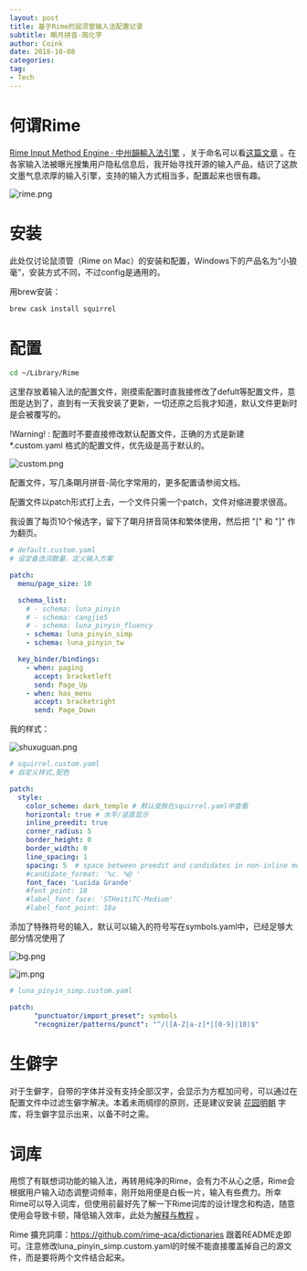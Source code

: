 ```yaml
---
layout: post
title: 基于Rime的鼠须管输入法配置记录
subtitle: 朙月拼音-简化字
author: Coink
date: 2018-10-08
categories:
tag:
- Tech
---
```




# 何谓Rime

[Rime Input Method Engine · 中州韻輸入法引擎](https://rime.im/) ，关于命名可以看[这篇文章](https://rime.im/blog/2016/04/14/qna-in-mtvu/) 。在各家输入法被曝光搜集用户隐私信息后，我开始寻找开源的输入产品，结识了这款文墨气息浓厚的输入引擎，支持的输入方式相当多，配置起来也很有趣。

![rime.png](https://i.loli.net/2018/10/08/5bbb65acac5bf.png)



# 安装

此处仅讨论鼠须管（Rime on Mac）的安装和配置，Windows下的产品名为“小狼毫”，安装方式不同，不过config是通用的。

用brew安装：

```bash
brew cask install squirrel
```
# 配置

```bash
cd ~/Library/Rime
```

这里存放着输入法的配置文件，刚摸索配置时直我接修改了defult等配置文件，意图是达到了，直到有一天我安装了更新，一切还原之后我才知道，默认文件更新时是会被覆写的。

!Warning! : 配置时不要直接修改默认配置文件，正确的方式是新建 *.custom.yaml 格式的配置文件，优先级是高于默认的。

![custom.png](https://i.loli.net/2018/10/08/5bbb707ca692d.png)



配置文件，写几条朙月拼音-简化字常用的，更多配置请参阅文档。

配置文件以patch形式打上去，一个文件只需一个patch，文件对缩进要求很高。

我设置了每页10个候选字，留下了朙月拼音简体和繁体使用，然后把 "[" 和 "]" 作为翻页。

```yaml
# default.custom.yaml
# 设定备选词数量，定义输入方案

patch:
  menu/page_size: 10

  schema_list:
    # - schema: luna_pinyin
    # - schema: cangjie5
    # - schema: luna_pinyin_fluency
    - schema: luna_pinyin_simp
    - schema: luna_pinyin_tw

  key_binder/bindings:
    - when: paging
      accept: bracketleft
      send: Page_Up
    - when: has_menu
      accept: bracketright
      send: Page_Down

```

我的样式：

![shuxuguan.png](https://i.loli.net/2018/10/08/5bbb73cee23d6.png)

```yaml
# squirrel.custom.yaml
# 自定义样式,配色

patch:
  style:
    color_scheme: dark_temple # 默认皮肤在squirrel.yaml中查看
    horizontal: true # 水平/竖直显示
    inline_preedit: true
    corner_radius: 5
    border_height: 0
    border_width: 0
    line_spacing: 1
    spacing: 5  # space between preedit and candidates in non-inline mode
    #candidate_format: '%c. %@ '
    font_face: 'Lucida Grande'
    #font_point: 18 
    #label_font_face: 'STHeitiTC-Medium'
    #label_font_point: 18a
```

添加了特殊符号的输入，默认可以输入的符号写在symbols.yaml中，已经足够大部分情况使用了

![bg.png](https://i.loli.net/2018/10/08/5bbb77627063e.png)

![jm.png](https://i.loli.net/2018/10/08/5bbb77627a063.png)



```yaml
# luna_pinyin_simp.custom.yaml

patch:
      "punctuator/import_preset": symbols
      "recognizer/patterns/punct": "^/([A-Z|a-z]*|[0-9]|10)$"
```





# 生僻字

对于生僻字，自带的字体并没有支持全部汉字，会显示为方框加问号，可以通过在配置文件中过滤生僻字解决。本着未雨绸缪的原则，还是建议安装 [花园明朝](http://fonts.jp/hanazono) 字库，将生僻字显示出来，以备不时之需。



# 词库

用惯了有联想词功能的输入法，再转用纯净的Rime，会有力不从心之感，Rime会根据用户输入动态调整词频率，刚开始用便是白板一片，输入有些费力。所幸Rime可以导入词库，但使用前最好先了解一下Rime词库的设计理念和构造，随意使用会导致卡顿，降低输入效率，此处为[解释与教程](http://tieba.baidu.com/p/2757690418) 。

Rime 擴充詞庫：https://github.com/rime-aca/dictionaries  跟着README走即可。注意修改luna_pinyin_simp.custom.yaml的时候不能直接覆盖掉自己的源文件，而是要将两个文件结合起来。


